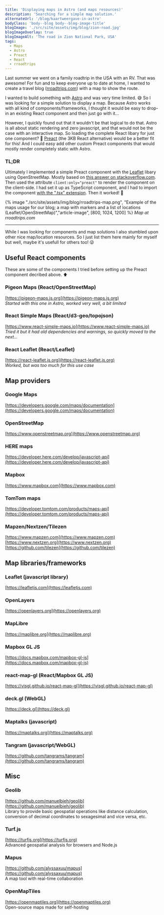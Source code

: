 ```yaml
---
title: 'Displaying maps in Astro (and maps resources)'
description: 'Searching for a simple map solution.'
alternateUrl: '/blog/kaartweergave-in-astro'
bodyClass: 'body--blog body--blog-image-title'
blogImage: './src/site/assets/img/blog/zion-road.jpg'
blogImageOverlay: true
blogImageAlt: 'The road in Zion National Park, USA'
tags:
  - Maps
  - Astro
  - Preact
  - React
  - rroadtrips
---
```


Last summer we went on a family roadtrip in the USA with an RV. That was awesome! For fun and to keep everyone up to date at home, I wanted to create a travel blog ([rroadtrips.com](https://www.rroadtrips.com)) with a map to show the route.

I wanted to build something with [Astro](https://astro.build) and was very time limited. 😅 So I was looking for a simple solution to display a map. Because Astro works with all kind of components/frameworks, I thought it would be easy to drop-in an existing React component and then just go with it...

However, I quickly found out that it wouldn't be that logical to do that. Astro is all about static rendering and zero javascript, and that would not be the case with an interactive map. So loading the complete React libary for just one component? 🤔 [Preact](https://preactjs.com) (the 3KB React alternative) would be a better fit for this! And I could easy add other custom Preact components that would mostly render completely static with Astro.

### TL;DR

Ultimately I implemented a simple Preact component with the [Leaflet](https://leafletjs.com) libary using OpenStreetMap. Mostly based on [this answer on stackoverflow.com](https://stackoverflow.com/questions/70578136/leaflet-usage-in-preact-js). Then used the attribute `client:only="preact"` to render the component on the client-side. I had set it up as TypeScript component, and I had to import the component [with the ".tsx" extension](https://twitter.com/robinbakker/status/1547685193682599939). Then it worked! 🥳

{% image "./src/site/assets/img/blog/rroadtrips-map.png", "Example of the maps usage for our blog; a map with markers and a list of locations (Leaflet/OpenStreetMap)","article-image", [800, 1024, 1200] %}
_Map at rroadtrips.com_

---

While I was looking for components and map solutions I also stumbled upon other nice map/location resources. So I just list them here mainly for myself but well, maybe it's usefull for others too! 😜

## Useful React components

These are some of the components I tried before setting up the Preact component decribed above. ⬆️

### Pigeon Maps (React/OpenStreetMap)

[https://pigeon-maps.js.org](https://pigeon-maps.js.org)  
_Started with this one in Astro, worked very well, a bit limited_

### React Simple Maps (React/d3-geo/topojson)

[https://www.react-simple-maps.io](https://www.react-simple-maps.io)  
_Tried it but it had old dependencies and warnings, so quickly moved to the next..._

### React Leaflet (React/Leaflet)

[https://react-leaflet.js.org](https://react-leaflet.js.org)  
_Worked, but was too much for this use case_

## Map providers

### Google Maps

[https://developers.google.com/maps/documentation](https://developers.google.com/maps/documentation)

### OpenStreetMap

[https://www.openstreetmap.org](https://www.openstreetmap.org)

### HERE maps

[https://developer.here.com/develop/javascript-api](https://developer.here.com/develop/javascript-api)

### Mapbox

[https://www.mapbox.com](https://www.mapbox.com)

### TomTom maps

[https://developer.tomtom.com/products/maps-api](https://developer.tomtom.com/products/maps-api)

### Mapzen/Nextzen/Tilezen

[https://www.mapzen.com](https://www.mapzen.com)  
[https://www.nextzen.org](https://www.nextzen.org)  
[https://github.com/tilezen](https://github.com/tilezen)

## Map libraries/frameworks

### Leaflet (javascript library)

[https://leafletjs.com](https://leafletjs.com)

### OpenLayers

[https://openlayers.org](https://openlayers.org)

### MapLibre

[https://maplibre.org](https://maplibre.org)

### Mapbox GL JS

[https://docs.mapbox.com/mapbox-gl-js](https://docs.mapbox.com/mapbox-gl-js)

### react-map-gl (React/Mapbox GL JS)

[https://visgl.github.io/react-map-gl](https://visgl.github.io/react-map-gl)

### deck.gl (WebGL)

[https://deck.gl](https://deck.gl)

### Maptalks (javascript)

[https://maptalks.org](https://maptalks.org)

### Tangram (javascript/WebGL)

[https://github.com/tangrams/tangram](https://github.com/tangrams/tangram)

## Misc

### Geolib

[https://github.com/manuelbieh/geolib](https://github.com/manuelbieh/geolib)  
Library to provide basic geospatial operations like distance calculation, conversion of decimal coordinates to sexagesimal and vice versa, etc.

### Turf.js

[https://turfjs.org](https://turfjs.org)  
Advanced geospatial analysis for browsers and Node.js

### Mapus

[https://github.com/alyssaxuu/mapus](https://github.com/alyssaxuu/mapus)  
A map tool with real-time collaboration

### OpenMapTiles

[https://openmaptiles.org](https://openmaptiles.org)  
Open-source maps made for self-hosting
